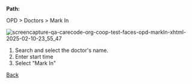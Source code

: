 **Path:**

OPD > Doctors > Mark In

![screencapture-qa-carecode-org-coop-test-faces-opd-markIn-xhtml-2025-02-10-23_55_47](https://github.com/user-attachments/assets/75ee9ee5-3504-4985-8e85-ebf842bbedd3)

1. Search and select the doctor's name.
2. Enter start time
3. Select "Mark In"



[Back](https://github.com/hmislk/hmis/wiki/OPD-Doctors)